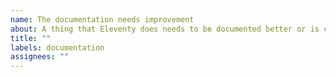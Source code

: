 ```yaml
---
name: The documentation needs improvement
about: A thing that Eleventy does needs to be documented better or is currently documented incorrectly!
title: ""
labels: documentation
assignees: ""
---
```

